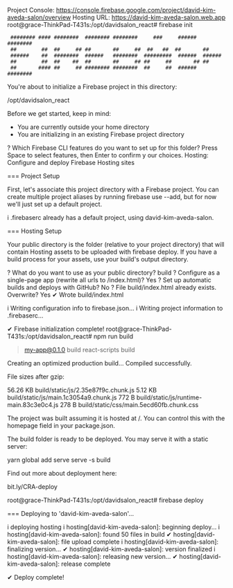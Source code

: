 Project Console: https://console.firebase.google.com/project/david-kim-aveda-salon/overview
Hosting URL: https://david-kim-aveda-salon.web.app
root@grace-ThinkPad-T431s:/opt/davidsalon_react# firebase init

     ######## #### ########  ######## ########     ###     ######  ########
     ##        ##  ##     ## ##       ##     ##  ##   ##  ##       ##
     ######    ##  ########  ######   ########  #########  ######  ######
     ##        ##  ##    ##  ##       ##     ## ##     ##       ## ##
     ##       #### ##     ## ######## ########  ##     ##  ######  ########

You're about to initialize a Firebase project in this directory:

  /opt/davidsalon_react

Before we get started, keep in mind:

  * You are currently outside your home directory
  * You are initializing in an existing Firebase project directory

? Which Firebase CLI features do you want to set up for this folder? Press Space to select features, then Enter to confirm y
our choices. Hosting: Configure and deploy Firebase Hosting sites

=== Project Setup

First, let's associate this project directory with a Firebase project.
You can create multiple project aliases by running firebase use --add, 
but for now we'll just set up a default project.

i  .firebaserc already has a default project, using david-kim-aveda-salon.

=== Hosting Setup

Your public directory is the folder (relative to your project directory) that
will contain Hosting assets to be uploaded with firebase deploy. If you
have a build process for your assets, use your build's output directory.

? What do you want to use as your public directory? build
? Configure as a single-page app (rewrite all urls to /index.html)? Yes
? Set up automatic builds and deploys with GitHub? No
? File build/index.html already exists. Overwrite? Yes
✔  Wrote build/index.html

i  Writing configuration info to firebase.json...
i  Writing project information to .firebaserc...

✔  Firebase initialization complete!
root@grace-ThinkPad-T431s:/opt/davidsalon_react# npm run build

> my-app@0.1.0 build
> react-scripts build

Creating an optimized production build...
Compiled successfully.

File sizes after gzip:

  56.26 KB  build/static/js/2.35e87f9c.chunk.js
  5.12 KB   build/static/js/main.1c3054a9.chunk.js
  772 B     build/static/js/runtime-main.83c3e0c4.js
  278 B     build/static/css/main.5ecd60fb.chunk.css

The project was built assuming it is hosted at /.
You can control this with the homepage field in your package.json.

The build folder is ready to be deployed.
You may serve it with a static server:

  yarn global add serve
  serve -s build

Find out more about deployment here:

  bit.ly/CRA-deploy

root@grace-ThinkPad-T431s:/opt/davidsalon_react# firebase deploy

=== Deploying to 'david-kim-aveda-salon'...

i  deploying hosting
i  hosting[david-kim-aveda-salon]: beginning deploy...
i  hosting[david-kim-aveda-salon]: found 50 files in build
✔  hosting[david-kim-aveda-salon]: file upload complete
i  hosting[david-kim-aveda-salon]: finalizing version...
✔  hosting[david-kim-aveda-salon]: version finalized
i  hosting[david-kim-aveda-salon]: releasing new version...
✔  hosting[david-kim-aveda-salon]: release complete

✔  Deploy complete!